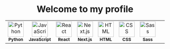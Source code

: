 <div align="center">
  <h1>Welcome to my profile</h1>
</div>

<table>
  <tr>
  <td align="center" width="120">
      <img src="https://cdn.jsdelivr.net/gh/devicons/devicon/icons/python/python-original.svg" title="Python" alt="Python" width="50" height="50"/><br>
      <sub><b>Python</b></sub>
    </td>
    <td align="center" width="120">
      <img src="https://cdn.jsdelivr.net/gh/devicons/devicon/icons/javascript/javascript-original.svg" title="JavaScript" alt="JavaScript" width="50" height="50"/><br>
      <sub><b>JavaScript</b></sub>
    </td>
    <td align="center" width="120">
      <img src="https://cdn.jsdelivr.net/gh/devicons/devicon/icons/react/react-original.svg" title="React" alt="React" width="50" height="50"/><br>
      <sub><b>React</b></sub>
    </td>
    <td align="center" width="120">
      <img src="https://cdn.jsdelivr.net/gh/devicons/devicon/icons/nextjs/nextjs-original.svg" title="Next.js" alt="Next.js" width="50" height="50"/><br>
      <sub><b>Next.js</b></sub>
    </td>
    <td align="center" width="120">
      <img src="https://cdn.jsdelivr.net/gh/devicons/devicon/icons/html5/html5-original.svg" title="HTML5" alt="HTML" width="50" height="50"/><br>
      <sub><b>HTML</b></sub>
    </td>
    <td align="center" width="120">
      <img src="https://cdn.jsdelivr.net/gh/devicons/devicon/icons/css3/css3-original.svg" title="CSS3" alt="CSS" width="50" height="50"/><br>
      <sub><b>CSS</b></sub>
    </td>
    <td align="center" width="120">
      <img src="https://cdn.jsdelivr.net/gh/devicons/devicon/icons/sass/sass-original.svg" title="Sass" alt="Sass" width="50" height="50"/><br>
      <sub><b>Sass</b></sub>
    </td>
    <td align="center" width="120">
      &nbsp;
    </td>
  </tr>
</table>

<br/>
